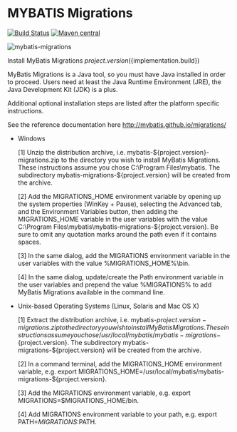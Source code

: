 MYBATIS Migrations
==================

[![Build Status](https://travis-ci.org/mybatis/migrations.svg?branch=master)](https://travis-ci.org/mybatis/migrations)
[![Maven central](https://maven-badges.herokuapp.com/maven-central/org.mybatis/mybatis-migrations/badge.svg)](https://maven-badges.herokuapp.com/maven-central/org.mybatis/mybatis-migrations)

![mybatis-migrations](http://mybatis.github.io/images/mybatis-logo.png)

Install MyBatis Migrations ${project.version} (${implementation.build})

  MyBatis Migrations is a Java tool, so you must have Java installed in order to proceed. Users need at least the
  Java Runtime Environment (JRE), the Java Development Kit (JDK) is a plus.

  Additional optional installation steps are listed after the platform specific instructions.
  
  See the reference documentation here http://mybatis.github.io/migrations/

* Windows

  [1] Unzip the distribution archive, i.e. mybatis-${project.version}-migrations.zip to the directory you wish
      to install MyBatis Migrations.
      These instructions assume you chose C:\Program Files\mybatis.
      The subdirectory mybatis-migrations-${project.version} will be created from the archive.

  [2] Add the MIGRATIONS_HOME environment variable by opening up the system properties (WinKey + Pause), selecting the
      Advanced tab, and the Environment Variables button, then adding the MIGRATIONS_HOME variable in the user
      variables with the value C:\Program Files\mybatis\mybatis-migrations-${project.version}.
      Be sure to omit any quotation marks around the path even if it contains spaces.

  [3] In the same dialog, add the MIGRATIONS environment variable in the user variables with the
      value %MIGRATIONS_HOME%\bin.

  [4] In the same dialog, update/create the Path environment variable in the user variables and prepend the value
      %MIGRATIONS% to add MyBatis Migrations available in the command line.

* Unix-based Operating Systems (Linux, Solaris and Mac OS X)

  [1] Extract the distribution archive, i.e. mybatis-${project.version}-migrations.zip to the directory you wish to
      install MyBatis Migrations. These instructions assume you chose
      /usr/local/mybatis/mybatis-migrations-${project.version}.
      The subdirectory mybatis-migrations-${project.version} will be created from the archive.

  [2] In a command terminal, add the MIGRATIONS_HOME environment variable,
      e.g. export MIGRATIONS_HOME=/usr/local/mybatis/mybatis-migrations-${project.version}.

  [3] Add the MIGRATIONS environment variable, e.g. export MIGRATIONS=$MIGRATIONS_HOME/bin.

  [4] Add MIGRATIONS environment variable to your path, e.g. export PATH=$MIGRATIONS:$PATH.
